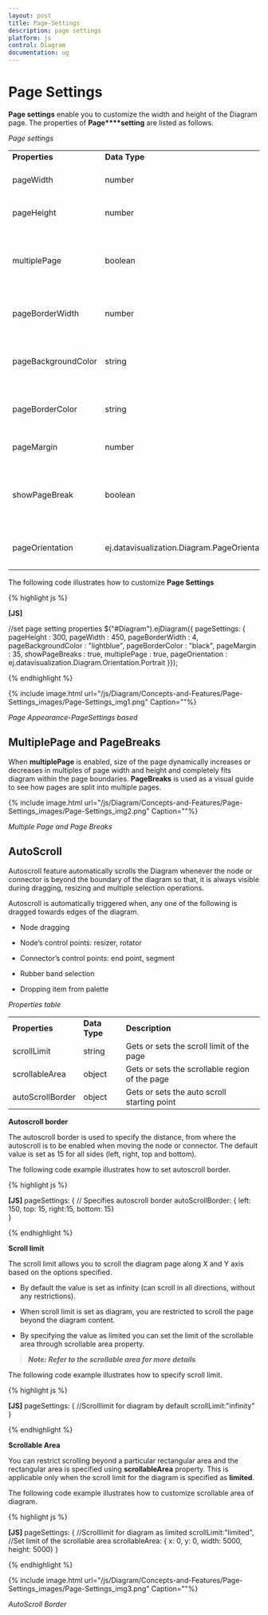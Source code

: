 ```yaml
---
layout: post
title: Page-Settings
description: page settings
platform: js
control: Diagram
documentation: ug
---
```


# Page Settings

**Page settings** enable you to customize the width and height of the Diagram page. The properties of **Page****setting** are listed as follows.

_Page settings_

<table>
<tr>
<td>
<b>Properties</b></td><td>
<b>Data Type</b></td><td>
<b>Description</b></td></tr>
<tr>
<td>
pageWidth</td><td>
number</td><td>
Gets or sets the width of the page</td></tr>
<tr>
<td>
pageHeight</td><td>
number</td><td>
Gets or sets the height of the page</td></tr>
<tr>
<td>
multiplePage</td><td>
boolean</td><td>
Gets or sets whether  multiple page option is enabled or not</td></tr>
<tr>
<td>
pageBorderWidth</td><td>
number</td><td>
Gets or sets the border width of the page</td></tr>
<tr>
<td>
pageBackgroundColor</td><td>
string</td><td>
Gets or sets the background color of the page</td></tr>
<tr>
<td>
pageBorderColor</td><td>
string</td><td>
Gets or sets the border color of the page</td></tr>
<tr>
<td>
pageMargin</td><td>
number</td><td>
Gets or sets the  margin of the page</td></tr>
<tr>
<td>
showPageBreak</td><td>
boolean</td><td>
Gets or sets whether  page break option is enabled or not</td></tr>
<tr>
<td>
pageOrientation</td><td>
ej.datavisualization.Diagram.PageOrientations</td><td>
Gets or sets the orientation of the page</td></tr>
</table>


The following code illustrates how to customize **Page Settings**

{% highlight js %}

**[JS]**

//set page setting properties
$("#Diagram").ejDiagram({ pageSettings: { pageHeight : 300, pageWidth : 450, pageBorderWidth : 4, pageBackgroundColor : "lightblue", pageBorderColor : "black", pageMargin : 35, showPageBreaks : true, multiplePage : true, pageOrientation : ej.datavisualization.Diagram.Orientation.Portrait }});


{% endhighlight %}



{% include image.html url="/js/Diagram/Concepts-and-Features/Page-Settings_images/Page-Settings_img1.png" Caption=""%}

_Page Appearance-PageSettings based_

## MultiplePage and PageBreaks

When **multiplePage** is enabled, size of the page dynamically increases or decreases in multiples of page width and height and completely fits diagram within the page boundaries. **PageBreaks** is used as a visual guide to see how pages are split into multiple pages.

{% include image.html url="/js/Diagram/Concepts-and-Features/Page-Settings_images/Page-Settings_img2.png" Caption=""%}

_Multiple Page and Page Breaks_

## AutoScroll

Autoscroll feature automatically scrolls the Diagram whenever the node or connector is beyond the boundary of the diagram so that, it is always visible during dragging, resizing and multiple selection operations.

Autoscroll is automatically triggered when, any one of the following is dragged towards edges of the diagram.

* Node dragging

* Node’s control points: resizer, rotator

* Connector’s control points: end point, segment

* Rubber band selection

* Dropping item from palette

_Properties table_

<table>
<tr>
<td>
<b>Properties</b></td><td>
<b>Data Type</b></td><td>
<b>Description</b></td></tr>
<tr>
<td>
scrollLimit</td><td>
string</td><td>
Gets or sets the scroll limit of the page</td></tr>
<tr>
<td>
scrollableArea</td><td>
object</td><td>
Gets or sets the scrollable region of the page</td></tr>
<tr>
<td>
autoScrollBorder</td><td>
object</td><td>
Gets or sets the auto scroll starting point </td></tr>
</table>


**Autoscroll border**

The autoscroll border is used to specify the distance, from where the autoscroll is to be enabled when moving the node or connector. The default value is set as 15 for all sides (left, right, top and bottom).

The following code example illustrates how to set autoscroll border.

{% highlight js %}

**[JS]**
pageSettings: 
   { 
// Specifies autoscroll border
     autoScrollBorder: { left: 150, top: 15, right:15, 
      bottom: 15}  
}  


{% endhighlight %}



**Scroll limit**

The scroll limit allows you to scroll the diagram page along X and Y axis based on the options specified. 

* By default the value is set as infinity (can scroll in all directions, without any restrictions). 

* When scroll limit is set as diagram, you are restricted to scroll the page beyond the diagram content. 

* By specifying the value as limited you can set the limit of the scrollable area through scrollable area property. 



> _**Note: Refer to the scrollable area for more details**_

The following code example illustrates how to specify scroll limit. 

{% highlight js %}

**[JS]**
pageSettings: 
   { 
//Scrolllimit for diagram by default
    scrollLimit:"infinity" 
}


{% endhighlight %}



**Scrollable Area**

You can restrict scrolling beyond a particular rectangular area and the rectangular area is specified using **scrollableArea** property. This is applicable only when the scroll limit for the diagram is specified as **limited**. 

The following code example illustrates how to customize scrollable area of diagram.

{% highlight js %}

**[JS]**
pageSettings: 
   { 
    //Scrolllimit for diagram as limited
      scrollLimit:"limited",
     //Set limit of the scrollable area
      scrollableArea: { x: 0, y: 0, width: 5000,
       height: 5000}
    }


{% endhighlight %}



{% include image.html url="/js/Diagram/Concepts-and-Features/Page-Settings_images/Page-Settings_img3.png" Caption=""%}

_AutoScroll Border_

